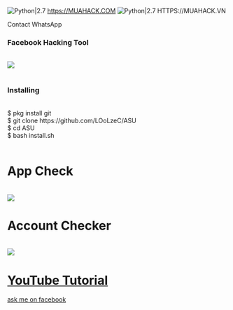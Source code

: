 ![Python|2.7](https://img.shields.io/badge/MUAHACK.COM-2.7-blue.svg)
https://MUAHACK.COM
![Python|2.7](https://img.shields.io/badge/MUAHACK.VN-2.7-red.svg)
HTTPS://MUAHACK.VN
<div <img src href="https://api.whatsapp.com/send?phone=62895353484895&text=helo%20admin%20i%20want%20to%20buy,%20ASU%20TOOLKIT">Contact WhatsApp </a></h1><br><h3> Facebook  Hacking Tool</h3><br>
<img src="https://github.com/LOoLzeC/ASU/blob/master/raw/IMG-20190405-WA0003.jpg"/>
<br><br>
<h3>Installing</h3><br>
$ pkg install git<br>
$ git clone https://github.com/LOoLzeC/ASU<br>
$ cd ASU<br>
$ bash install.sh<br><br>
<h1>App Check</h1><br>
<img src="https://raw.githubusercontent.com/LOoLzeC/ASU/master/raw/_20190531_050033.JPG"/>
<br><h1>Account Checker</h1><br>
<img src="https://raw.githubusercontent.com/LOoLzeC/ASU/master/raw/2019_05_18_17_27_51.png"/>
<h1><a href ="https://youtu.be/G6U2P3T746A">YouTube Tutorial</a></h1>
<a href ="https://mbasic.facebook.com/achmad.luthfi.hadi.3">ask me on facebook</a>
 

